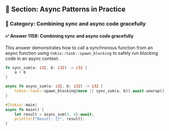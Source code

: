 ## 📘 Section: Async Patterns in Practice
### 🔹 Category: Combining sync and async code gracefully
#### ✅ Answer 1158: Combining sync and async code gracefully

This answer demonstrates how to call a synchronous function from an async function using `tokio::task::spawn_blocking` to safely run blocking code in an async context.

```rust
fn sync_sum(a: i32, b: i32) -> i32 {
    a + b
}

async fn async_sum(a: i32, b: i32) -> i32 {
    tokio::task::spawn_blocking(move || sync_sum(a, b)).await.unwrap()
}

#[tokio::main]
async fn main() {
    let result = async_sum(3, 4).await;
    println!("Result: {}", result);
}
```

